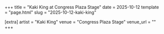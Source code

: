 +++
title = "Kaki King at Congress Plaza Stage"
date = 2025-10-12
template = "page.html"
slug = "2025-10-12-kaki-king"

[extra]
artist = "Kaki King"
venue = "Congress Plaza Stage"
venue_url = ""
+++
